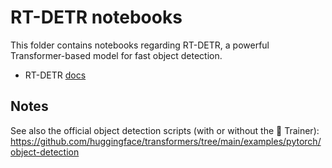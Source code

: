 # RT-DETR notebooks

This folder contains notebooks regarding RT-DETR, a powerful Transformer-based model for fast object detection.

- RT-DETR [docs](https://huggingface.co/docs/transformers/main/en/model_doc/rt_detr)

## Notes

See also the official object detection scripts (with or without the 🤗 Trainer): https://github.com/huggingface/transformers/tree/main/examples/pytorch/object-detection
